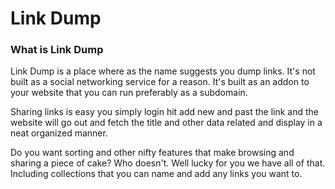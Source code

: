 # Link Dump

### What is Link Dump

Link Dump is a place where as the name suggests you dump links. It's not built as a social networking service for a reason.
It's built as an addon to your website that you can run preferably as a subdomain.

Sharing links is easy you simply login hit add new and past the link and the website will go out and fetch the title and
other data related and display in a neat organized manner.

Do you want sorting and other nifty features that make browsing and sharing a piece of cake? Who doesn't. Well lucky for you
we have all of that. Including collections that you can name and add any links you want to.

